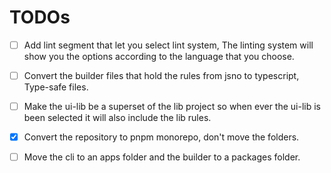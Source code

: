 # TODOs

- [ ] Add lint segment that let you select lint system, The linting system will show you the options according to the language that you choose.

- [ ] Convert the builder files that hold the rules from jsno to typescript, Type-safe files.

- [ ] Make the ui-lib be a superset of the lib project so when ever the ui-lib is been selected it will also include the lib rules.

- [x] Convert the repository to pnpm monorepo, don't move the folders.

- [ ] Move the cli to an apps folder and the builder to a packages folder.
